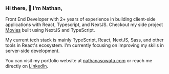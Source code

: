 ### Hi there, 👋 I'm Nathan,

Front End Developer with 2+ years of experience in building client-side applications with React, Typescript, and NextJS. Checkout my side project [Movies](https://movies.nathanasowata.com/) built using NextJS and TypeScript.

My current tech stack is mainly TypeScript, React, NextJS, Sass, and other tools in React's ecosystem. I'm currently focusing on improving my skills in server-side development.

You can visit my portfolio website at [nathanasowata.com](https://www.nathanasowata.com) or reach me directly on [LinkedIn](https://www.linkedin.com/in/nathanasowata/).

